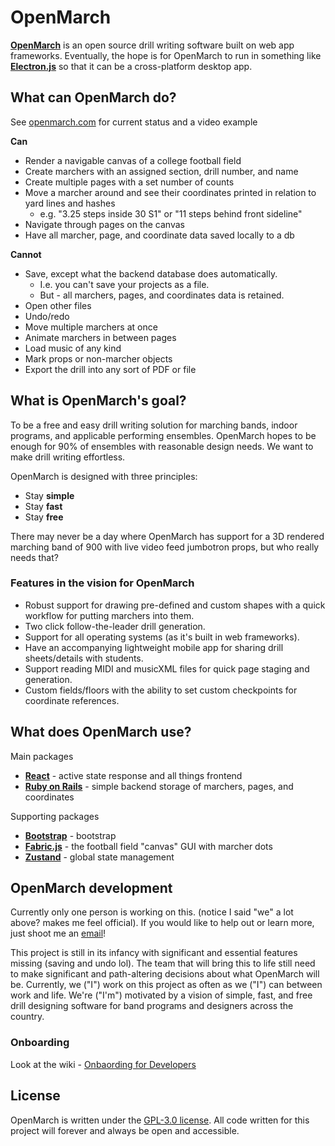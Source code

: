 # OpenMarch
[**OpenMarch**](https://www.openmarch.com/) is an open source drill writing software built on web app frameworks.
Eventually, the hope is for OpenMarch to run in something like [**Electron.js**](https://www.electronjs.org/)
so that it can be a cross-platform desktop app.


## What can **OpenMarch** do?
See [openmarch.com](https://www.openmarch.com/) for current status and a video example

**Can**
- Render a navigable canvas of a college football field
- Create marchers with an assigned section, drill number, and name
- Create multiple pages with a set number of counts
- Move a marcher around and see their coordinates printed in relation to yard lines and hashes
    - e.g. "3.25 steps inside 30 S1" or "11 steps behind front sideline"
- Navigate through pages on the canvas
- Have all marcher, page, and coordinate data saved locally to a db 

**Cannot**
- Save, except what the backend database does automatically.
    - I.e. you can't save your projects as a file.
    - But - all marchers, pages, and coordinates data is retained.
- Open other files
- Undo/redo
- Move multiple marchers at once
- Animate marchers in between pages
- Load music of any kind
- Mark props or non-marcher objects
- Export the drill into any sort of PDF or file

## What is OpenMarch's goal?
To be a free and easy drill writing solution for marching bands, indoor programs, and applicable performing ensembles.
OpenMarch hopes to be enough for 90% of ensembles with reasonable design needs. We want to make drill writing effortless.

OpenMarch is designed with three principles:
- Stay **simple**
- Stay **fast**
- Stay **free**

There may never be a day where OpenMarch has support for a 3D rendered marching band of 900
with live video feed jumbotron props, but who really needs that?

### Features in the vision for OpenMarch
- Robust support for drawing pre-defined and custom shapes with a quick workflow for putting marchers into them.
- Two click follow-the-leader drill generation.
- Support for all operating systems (as it's built in web frameworks).
- Have an accompanying lightweight mobile app for sharing drill sheets/details with students.
- Support reading MIDI and musicXML files for quick page staging and generation.
- Custom fields/floors with the ability to set custom checkpoints for coordinate references.

## What does **OpenMarch** use?
 Main packages
- [**React**](https://react.dev/) - active state response and all things frontend
- [**Ruby on Rails**](https://rubyonrails.org/) - simple backend storage of marchers, pages, and coordinates

Supporting packages
- [**Bootstrap**](https://getbootstrap.com/) - bootstrap
- [**Fabric.js**](http://fabricjs.com/) - the football field "canvas" GUI with marcher dots
- [**Zustand**](https://github.com/pmndrs/zustand) - global state management

## OpenMarch development
Currently only one person is working on this. (notice I said "we" a lot above? makes me feel official).
If you would like to help out or learn more, just shoot me an [email](mailto:alex.dumo484@gmail.com)!

This project is still in its infancy with significant and essential features missing (saving and undo lol). The team
that will bring this to life still need to make significant and path-altering decisions about what OpenMarch will be.
Currently, we ("I") work on this project as often as we ("I") can between work and life. We're ("I'm") motivated by a
vision of simple, fast, and free drill designing software for band programs and designers across the country.

### Onboarding
Look at the wiki - [Onbaording for Developers](https://github.com/AlexDumo/OpenMarch/wiki/Onboarding-for-Developers)

## License
OpenMarch is written under the [GPL-3.0 license](LICENSE). All code written for this project will forever and always
be open and accessible.

###

